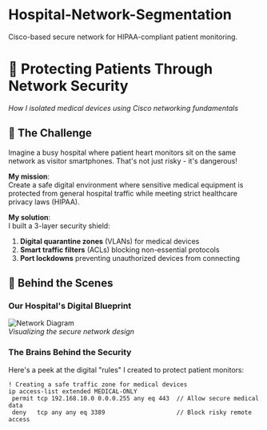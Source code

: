 # Hospital-Network-Segmentation
Cisco-based secure network for HIPAA-compliant patient monitoring.
# 🏥 Protecting Patients Through Network Security  
*How I isolated medical devices using Cisco networking fundamentals*

## 📌 The Challenge  
Imagine a busy hospital where patient heart monitors sit on the same network as visitor smartphones. That's not just risky - it's dangerous!  

**My mission**:  
Create a safe digital environment where sensitive medical equipment is protected from general hospital traffic while meeting strict healthcare privacy laws (HIPAA).

**My solution**:  
I built a 3-layer security shield:  
1. **Digital quarantine zones** (VLANs) for medical devices  
2. **Smart traffic filters** (ACLs) blocking non-essential protocols  
3. **Port lockdowns** preventing unauthorized devices from connecting  

## 🔧 Behind the Scenes  
### Our Hospital's Digital Blueprint  
![Network Diagram](Diagrams/Network-Topology.png)  
*Visualizing the secure network design*

### The Brains Behind the Security  
Here's a peek at the digital "rules" I created to protect patient monitors:  
```cisco
! Creating a safe traffic zone for medical devices
ip access-list extended MEDICAL-ONLY  
 permit tcp 192.168.10.0 0.0.0.255 any eq 443  // Allow secure medical data
 deny   tcp any any eq 3389                    // Block risky remote access
